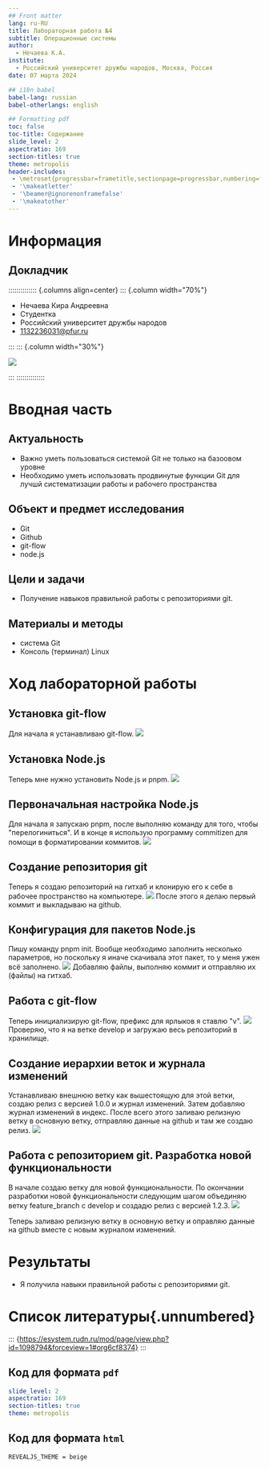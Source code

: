 ```yaml
---
## Front matter
lang: ru-RU
title: Лабораторная работа №4
subtitle: Операционные системы
author:
  - Нечаева К.А.
institute:
  - Российский университет дружбы народов, Москва, Россия
date: 07 марта 2024

## i18n babel
babel-lang: russian
babel-otherlangs: english

## Formatting pdf
toc: false
toc-title: Содержание
slide_level: 2
aspectratio: 169
section-titles: true
theme: metropolis
header-includes:
 - \metroset{progressbar=frametitle,sectionpage=progressbar,numbering=fraction}
 - '\makeatletter'
 - '\beamer@ignorenonframefalse'
 - '\makeatother'
---
```


# Информация

## Докладчик

:::::::::::::: {.columns align=center}
::: {.column width="70%"}

  * Нечаева Кира Андреевна
  * Студентка
  * Российский университет дружбы народов
  * [1132236031@pfur.ru](mailto:1132236031@pfur.ru)
 

:::
::: {.column width="30%"}

![](image/im0.jpg)

:::
::::::::::::::

# Вводная часть

## Актуальность

- Важно уметь пользоваться системой Git не только на базоовом уровне
- Необходимо уметь использовать продвинутые функции Git для лучшй систематизации работы и рабочего пространства

## Объект и предмет исследования

- Git
- Github
- git-flow
- node.js

## Цели и задачи

- Получение навыков правильной работы с репозиториями git.

## Материалы и методы

- система Git
- Консоль (терминал) Linux

# Ход лабораторной работы

## Установка git-flow

Для начала я устанавливаю git-flow. 
![](image/im2.png)

## Установка Node.js

Теперь мне нужно установить Node.js и pnpm.
![](image/im3.png)

## Первоначальная настройка Node.js

Для начала я запускаю pnpm, после выполняю команду для того, чтобы "перелогиниться". И в конце я использую программу commitizen для помощи в форматировании коммитов. 
![](image/im5.png)

## Создание репозитория git

Теперь я создаю репозиторий на гитхаб и клонирую его к себе в рабочее пространство на компьютере.
![](image/im7.png)
После этого я делаю первый коммит и выкладываю на github. 

## Конфигурация для пакетов Node.js

Пишу команду pnpm init. Вообще необходимо заполнить несколько параметров, но поскольку я иначе скачивала этот пакет, то у меня ужен всё заполнено.
![](image/im10.png)
Добавляю файлы, выполняю коммит и отправляю их (файлы) на гитхаб.

## Работа с git-flow

Теперь инициализирую git-flow, префикс для ярлыков я ставлю "v".
![](image/im13.png)
Проверяю, что я на ветке develop и загружаю весь репозиторий в хранилище. 

## Создание иерархии веток и журнала изменений

Устанавливаю внешнюю ветку как вышестоящую для этой ветки, создаю релиз с версией 1.0.0 и журнал изменений. Затем добавляю журнал изменений в индекс.
После всего этого заливаю релизную ветку в основную ветку, отправляю данные на github и там же создаю релиз. 
![](image/im15.png)

## Работа с репозиторием git. Разработка новой функциональности

В начале создаю ветку для новой функциональности. По окончании разработки новой функциональности следующим шагом объединяю ветку feature_branch c develop и создадю релиз с версией 1.2.3.
![](image/im17.png)

Теперь заливаю релизную ветку в основную ветку и оправляю данные на github  вместе с новым журналом изменений.


# Результаты

- Я получила навыки правильной работы с репозиториями git.


# Список литературы{.unnumbered}

::: {https://esystem.rudn.ru/mod/page/view.php?id=1098794&forceview=1#org6cf8374}
:::


## Код для формата `pdf`

```yaml
slide_level: 2
aspectratio: 169
section-titles: true
theme: metropolis
```


## Код для формата `html`


```make
REVEALJS_THEME = beige 
```


